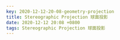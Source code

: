 ```yaml
---
key: 2020-12-12-20-08-geometry-projection
title: Stereographic Projection 球面投影
date: 2020-12-12 20:08 +0800
tags: Stereographic Projection 球面投影
---
```




<!--more-->
